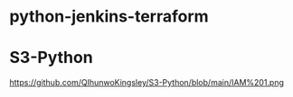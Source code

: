 # python-jenkins-terraform
# S3-Python


https://github.com/QIhunwoKingsley/S3-Python/blob/main/IAM%201.png
